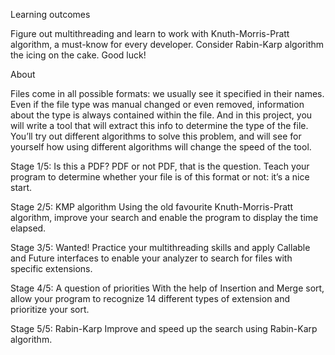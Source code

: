  Learning outcomes

Figure out multithreading and learn to work with Knuth-Morris-Pratt algorithm, a must-know for every developer. Consider Rabin-Karp algorithm the icing on the cake. Good luck!


 About

Files come in all possible formats: we usually see it specified in their names. Even if the file type was manual changed or even removed, information about the type is always contained within the file. And in this project, you will write a tool that will extract this info to determine the type of the file. You’ll try out different algorithms to solve this problem, and will see for yourself how using different algorithms will change the speed of the tool.




Stage 1/5: Is this a PDF?
PDF or not PDF, that is the question. Teach your program to determine whether your file is of this format or not: it’s a nice start.

Stage 2/5: KMP algorithm
Using the old favourite Knuth-Morris-Pratt algorithm, improve your search and enable the program to display the time elapsed.

Stage 3/5: Wanted!
Practice your multithreading skills and apply Callable and Future interfaces to enable your analyzer to search for files with specific extensions.

Stage 4/5: A question of priorities
With the help of Insertion and Merge sort, allow your program to recognize 14 different types of extension and prioritize your sort.

Stage 5/5: Rabin-Karp
Improve and speed up the search using Rabin-Karp algorithm. 












